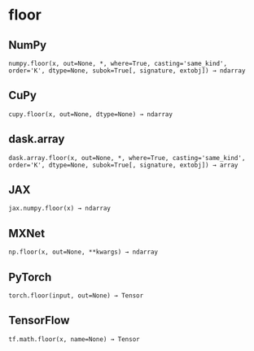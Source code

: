 # floor

## NumPy

```
numpy.floor(x, out=None, *, where=True, casting='same_kind', order='K', dtype=None, subok=True[, signature, extobj]) → ndarray
```

## CuPy

```
cupy.floor(x, out=None, dtype=None) → ndarray
```

## dask.array

```
dask.array.floor(x, out=None, *, where=True, casting='same_kind', order='K', dtype=None, subok=True[, signature, extobj]) → array
```

## JAX

```
jax.numpy.floor(x) → ndarray
```

## MXNet

```
np.floor(x, out=None, **kwargs) → ndarray
```

## PyTorch

```
torch.floor(input, out=None) → Tensor
```

## TensorFlow

```
tf.math.floor(x, name=None) → Tensor
```
